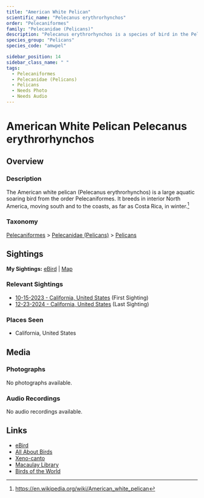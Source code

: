 ```yaml
---
title: "American White Pelican"
scientific_name: "Pelecanus erythrorhynchos"
order: "Pelecaniformes"
family: "Pelecanidae (Pelicans)"
description: "Pelecanus erythrorhynchos is a species of bird in the Pelecanidae (Pelicans) family. It has been observed 12 times."
species_group: "Pelicans"
species_code: "amwpel"

sidebar_position: 14
sidebar_class_name: " "
tags: 
  - Pelecaniformes
  - Pelecanidae (Pelicans)
  - Pelicans
  - Needs Photo
  - Needs Audio
---
```


# American White Pelican <span className='sci_name'>Pelecanus erythrorhynchos</span>

## Overview

### Description
The American white pelican (Pelecanus erythrorhynchos) is a large aquatic soaring bird from the order Pelecaniformes. It breeds in interior North America, moving south and to the coasts, as far as Costa Rica, in winter.[^1]

[^1]: https://en.wikipedia.org/wiki/American_white_pelican

### Taxonomy
[Pelecaniformes](/tags/pelecaniformes) > [Pelecanidae (Pelicans)](/tags/pelecanidae-pelicans) > [Pelicans](/tags/pelicans)


## Sightings

**My Sightings:** [eBird](https://ebird.org/lifelist?r=world&time=life&spp=amwpel) | [Map](/map?species_code=amwpel)

### Relevant Sightings

* [10-15-2023 - California, United States](https://ebird.org/checklist/S152332833) (First Sighting)
* [12-23-2024 - California, United States](https://ebird.org/checklist/S206318000) (Last Sighting)

### Places Seen

* California, United States



## Media
### Photographs
No photographs available.

### Audio Recordings
No audio recordings available.

## Links
* [eBird](https://ebird.org/species/amwpel) 
* [All About Birds](https://www.allaboutbirds.org/guide/amwpel) 
* [Xeno-canto](https://www.xeno-canto.org/species/pelecanus-erythrorhynchos) 
* [Macaulay Library](https://search.macaulaylibrary.org/catalog?taxonCode=amwpel&sort=rating_rank_desc)
* [Birds of the World](https://birdsoftheworld.org/bow/species/amwpel)
